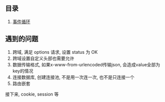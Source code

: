 ## 目录

1. [事件循环](./eventLoop.md)









## 遇到的问题

1. 跨域, 满足 options 请求, 设置 status 为 OK
2. 跨域设置自定义头部也需要允许
3. 数据传输格式, 如果x-www-from-urlencoded传输json, 会造成value全部为key的情况
4. 连接数据库, 创建连接池, 不是用一次连一次, 也不是只连接一个
5. 路由嵌套

接下来, cookie, session 等